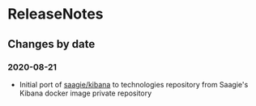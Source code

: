 ReleaseNotes
============

Changes by date
---------------

### 2020-08-21

 - Initial port of [saagie/kibana](https://hub.docker.com/r/saagie/kibana) to technologies repository from Saagie's Kibana docker image private repository
 
 